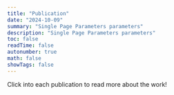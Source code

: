 ```yaml
---
title: "Publication"
date: "2024-10-09"
summary: "Single Page Parameters parameters"
description: "Single Page Parameters parameters"
toc: false
readTime: false
autonumber: true
math: false
showTags: false
---
```


Click into each publication to read more about the work!